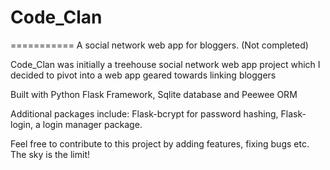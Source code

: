# Code_Clan
===========
A social network web app for bloggers. (Not completed)

Code_Clan was initially a treehouse social network web app project which I decided to pivot into a web app geared towards linking bloggers

Built with Python Flask Framework, Sqlite database and Peewee ORM

Additional packages include:
Flask-bcrypt for password hashing, 
Flask-login, a login manager package.

Feel free to contribute to this project by adding features, fixing bugs etc. The sky is the limit!

